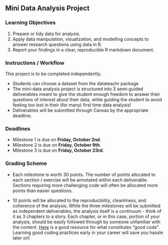 ## Mini Data Analysis Project

### Learning Objectives

1. Prepare or tidy data for analysis.
2. Apply data manipulation, visualization, and modelling concepts to answer research questions using data in R.
3. Report your findings in a clear, reproducible R markdown document.

### Instructions / Workflow

This project is to be completed independently.

+ Students can choose a dataset from the datateachr package
+ The mini-data analysis project is structured into 3 semi-guided deliverables meant to give the student enough freedom to answer their questions of interest about their data, while guiding the student to avoid feeling too lost in their (for many) first time data analysis! 
+ Deliverables will be submitted through Canvas by the appropriate deadline.

### Deadlines

+ Milestone 1 is due on **Friday, October 2nd**.
+ Milestone 2 is due on **Friday, October 9th**.
+ Milestone 3 is due on **Friday, October 23rd**.

### Grading Scheme

+ Each milestone is worth 30 points. The number of points allocated to each section / exercise will be annotated within each deliverable. Sections requiring more challenging code will often be allocated more points than easier questions.

+ 10 points will be allocated to the reproducibility, cleanliness, and coherence of the analysis. While the three milestones will be submitted as independent deliverables, the analysis itself is a continuum - think of it as 3 chapters to a story. Each chapter, or in this case, portion of your analysis, should be easily followed through by someone unfamiliar with the content. [Here](https://swcarpentry.github.io/r-novice-inflammation/06-best-practices-R/) is a good resource for what constitutes "good code". Learning good coding practices early in your career will save you hassle later on!
